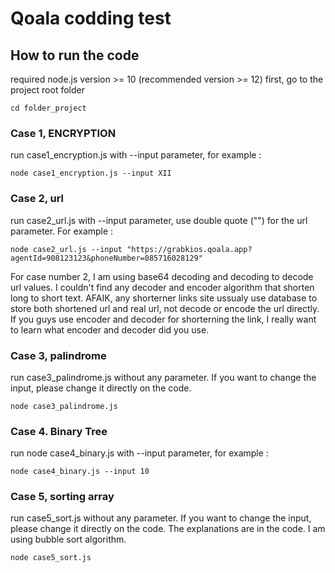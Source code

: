 # Qoala codding test
## How to run the code
required node.js version >= 10 (recommended version >= 12)
first, go to the project root folder
```
cd folder_project
```

### Case 1, ENCRYPTION
run case1_encryption.js with --input parameter, for example :
```
node case1_encryption.js --input XII
```

### Case 2, url

run case2_url.js with --input parameter, use double quote ("") for the url parameter. 
For example :

```
node case2_url.js --input "https://grabkios.qoala.app?agentId=908123123&phoneNumber=085716028129"
```

For case number 2, I am using base64 decoding and decoding to decode url values. 
I couldn't find any decoder and encoder algorithm that shorten long to short text.
AFAIK, any shorterner links site ussualy use database to store both shortened url and real url, not decode or encode the url directly. If you guys use encoder and decoder for shorterning the link, I really want to learn what encoder and decoder did you use.

### Case 3, palindrome
run case3_palindrome.js without any parameter. If you want to change the input, please change it directly on the code.

```
node case3_palindrome.js
```

### Case 4. Binary Tree
run node case4_binary.js with --input parameter, for example :

```
node case4_binary.js --input 10
```

### Case 5, sorting array

run case5_sort.js without any parameter. If you want to change the input, please change it directly on the code.
The explanations are in the code. I am using bubble sort algorithm.
```
node case5_sort.js
```

